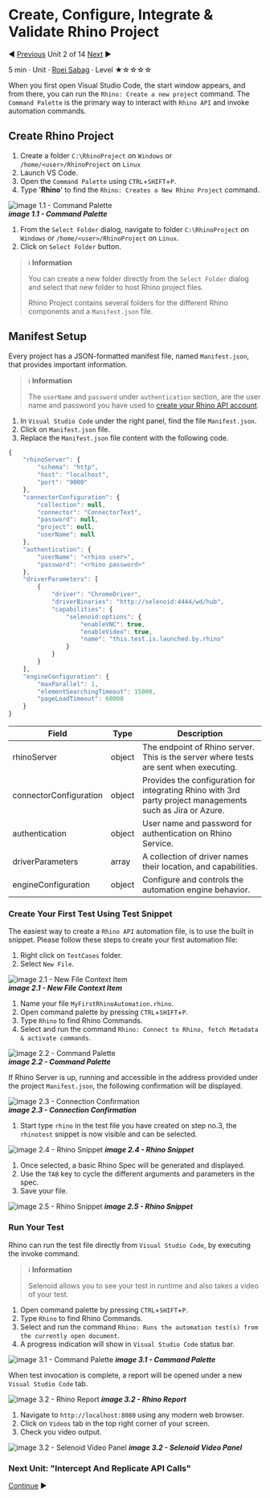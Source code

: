 # Create, Configure, Integrate & Validate Rhino Project

:arrow_backward: [Previous](./01.SetupOpenProjectApplication.md) Unit 2 of 14 [Next](./03.InterceptAndReplicateAPICalls.md) :arrow_forward:

5 min · Unit · [Roei Sabag](https://www.linkedin.com/in/roei-sabag-247aa18/) · Level ★☆☆☆☆

When you first open Visual Studio Code, the start window appears, and from there, you can run the `Rhino: Create a new project` command. The `Command Palette` is the primary way to interact with `Rhino API` and invoke automation commands.

## Create Rhino Project

1. Create a folder `C:\RhinoProject` on `Windows` or `/home/<user>/RhinoProject` on `Linux`
2. Launch VS Code.
3. Open the `Command Palette` using `CTRL`+`SHIFT`+`P`.
4. Type '**Rhino**' to find the `Rhino: Creates a New Rhino Project` command.
  
![image 1.1 - Command Palette](./Images/m01u02_1.png)  
_**image 1.1 - Command Palette**_  

1. From the `Select Folder` dialog, navigate to folder `C:\RhinoProject` on `Windows` or `/home/<user>/RhinoProject` on `Linux`.
2. Click on `Select Folder` button.  

> :information_source: **Information**
>  
> You can create a new folder directly from the `Select Folder` dialog and select that new folder to host Rhino project files.
>
> Rhino Project contains several folders for the different Rhino components and a `Manifest.json` file.

## Manifest Setup

Every project has a JSON-formatted manifest file, named `Manifest.json`, that provides important information.  

> :information_source: **Information**
>  
> The `userName` and `password` under `authentication` section, are the user name and password you have used to [create your Rhino API account](../Unit.CreateRhinoAccount.md).

1. In `Visual Studio Code` under the right panel, find the file `Manifest.json`.
2. Click on `Manifest.json` file.
3. Replace the `Manifest.json` file content with the following code.

```js
{
    "rhinoServer": {
        "schema": "http",
        "host": "localhost",
        "port": "9000"
    },
    "connectorConfiguration": {
        "collection": null,
        "connector": "ConnectorText",
        "password": null,
        "project": null,
        "userName": null
    },
    "authentication": {
        "userName": "<rhino user>",
        "password": "<rhino password>"
    },
    "driverParameters": [
        {
            "driver": "ChromeDriver",
            "driverBinaries": "http://selenoid:4444/wd/hub",
            "capabilities": {
                "selenoid:options": {
                    "enableVNC": true,
                    "enableVideo": true,
                    "name": "this.test.is.launched.by.rhino"
                }
            }
        }
    ],
    "engineConfiguration": {
        "maxParallel": 1,
        "elementSearchingTimeout": 15000,
        "pageLoadTimeout": 60000
    }
}
```

|Field                 |Type  |Description                                                                                               |
|----------------------|------|----------------------------------------------------------------------------------------------------------|
|rhinoServer           |object|The endpoint of Rhino server. This is the server where tests are sent when executing.                     |
|connectorConfiguration|object|Provides the configuration for integrating Rhino with 3rd party project managements such as Jira or Azure.|
|authentication        |object|User name and password for authentication on Rhino Service.                                               |
|driverParameters      |array |A collection of driver names their location, and capabilities.                                            |
|engineConfiguration   |object|Configure and controls the automation engine behavior.                                                    |

### Create Your First Test Using Test Snippet

The easiest way to create a `Rhino API` automation file, is to use the built in snippet. Please follow these steps to create your first automation file:  

1. Right click on `TestCases` folder.
2. Select `New File`.  

![image 2.1 - New File Context Item](./Images/m01u02_2.png)  
_**image 2.1 - New File Context Item**_  

1. Name your file `MyFirstRhinoAutomation.rhino`.
2. Open command palette by pressing `CTRL`+`SHIFT`+`P`.
3. Type `Rhino` to find Rhino Commands.
4. Select and run the command `Rhino: Connect to Rhino, fetch Metadata & activate commands`.  

![image 2.2 - Command Palette](./Images/m01u02_3.png)  
_**image 2.2 - Command Palette**_  

If Rhino Server is up, running and accessible in the address provided under the project `Manifest.json`, the following confirmation will be displayed.  

![image 2.3 - Connection Confirmation](./Images/m01u02_4.png)  
_**image 2.3 - Connection Confirmation**_  

1. Start type `rhino` in the test file you have created on step no.3, the `rhinotest` snippet is now visible and can be selected.  

![image 2.4 - Rhino Snippet](./Images/m01u02_5.png)
_**image 2.4 - Rhino Snippet**_  

1. Once selected, a basic Rhino Spec will be generated and displayed.
2. Use the `TAB` key to cycle the different arguments and parameters in the spec.
3. Save your file.  

![image 2.5 - Rhino Snippet](./Images/m01u02_6.png)
_**image 2.5 - Rhino Snippet**_  

### Run Your Test

Rhino can run the test file directly from `Visual Studio Code`, by executing the invoke command.  

> :information_source: **Information**
>  
> Selenoid allows you to see your test in runtime and also takes a video of your test.

1. Open command palette by pressing `CTRL`+`SHIFT`+`P`.
2. Type `Rhino` to find Rhino Commands.
3. Select and run the command `Rhino: Runs the automation test(s) from the currently open document`.
4. A progress indication will show in `Visual Studio Code` status bar.  

![image 3.1 - Command Palette](./Images/m01u02_7.png)
_**image 3.1 - Command Palette**_  

When test invocation is complete, a report will be opened under a new `Visual Studio Code` tab.  

![image 3.2 - Rhino Report](./Images/m01u02_8.png)
_**image 3.2 - Rhino Report**_  

1. Navigate to `http://localhost:8080` using any modern web browser.
2. Click on `Videos` tab in the top right corner of your screen.
3. Check you video output.  

![image 3.2 - Selenoid Video Panel](./Images/m01u02_9.png)
_**image 3.2 - Selenoid Video Panel**_

### Next Unit: "Intercept And Replicate API Calls"

[Continue](./03.InterceptAndReplicateAPICalls.md) :arrow_forward:
